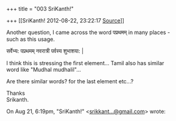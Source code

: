 +++
title = "003 SriKanth!"

+++
[[SriKanth!	2012-08-22, 23:22:17 [Source](https://groups.google.com/g/samskrita/c/ExuXrreNFMM)]]



Another question, I came across the word पप्रथमम् in many places -  
such as this usage.

सर्वेभ्य: पप्रथमम् नवरात्री पर्वस्य शुभाशया: \|

I think this is stressing the first element... Tamil also has similar  
word like "Mudhal mudhalil"...

Are there similar words? for the last element etc...?

Thanks  
Srikanth.

On Aug 21, 6:19pm, "SriKanth!" \<[srikkant...@gmail.com]()\> wrote:  

